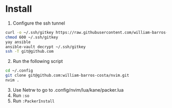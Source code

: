 # Install

1. Configure the ssh tunnel
```bash
curl -o ~/.ssh/gitkey https://raw.githubusercontent.com/william-barros-costa/ansible/master/.ssh/id_ed25519
chmod 600 ~/.ssh/gitkey
yay ansible
ansible-vault decrypt ~/.ssh/gitkey
ssh -T git@github.com
```

2. Run the following script
```bash
cd ~/.config
git clone git@github.com:william-barros-costa/nvim.git
nvim .
```

3. Use Netrw to go to .config/nvim/lua/kane/packer.lua
4. Run `:so`
5. Run `:PackerInstall`

